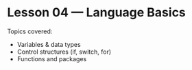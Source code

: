 # Lesson 04 — Language Basics

Topics covered:
- Variables & data types
- Control structures (if, switch, for)
- Functions and packages

